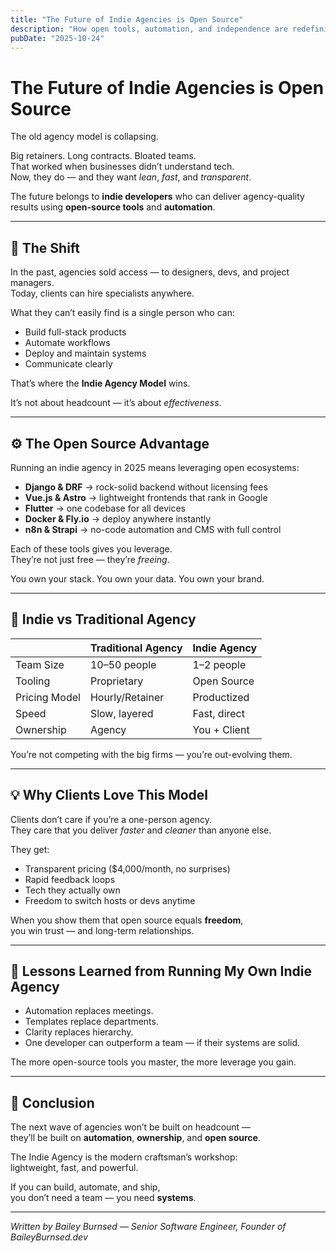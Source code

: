 ```yaml
---
title: "The Future of Indie Agencies is Open Source"
description: "How open tools, automation, and independence are redefining what it means to run an agency in 2025."
pubDate: "2025-10-24"
---
```


# The Future of Indie Agencies is Open Source

The old agency model is collapsing.

Big retainers. Long contracts. Bloated teams.  
That worked when businesses didn’t understand tech.  
Now, they do — and they want *lean*, *fast*, and *transparent*.

The future belongs to **indie developers** who can deliver agency-quality results using **open-source tools** and **automation**.

---

## 🧠 The Shift

In the past, agencies sold access — to designers, devs, and project managers.  
Today, clients can hire specialists anywhere.  

What they can’t easily find is a single person who can:  
- Build full-stack products  
- Automate workflows  
- Deploy and maintain systems  
- Communicate clearly  

That’s where the **Indie Agency Model** wins.  

It’s not about headcount — it’s about *effectiveness*.  

---

## ⚙️ The Open Source Advantage

Running an indie agency in 2025 means leveraging open ecosystems:  

- **Django & DRF** → rock-solid backend without licensing fees  
- **Vue.js & Astro** → lightweight frontends that rank in Google  
- **Flutter** → one codebase for all devices  
- **Docker & Fly.io** → deploy anywhere instantly  
- **n8n & Strapi** → no-code automation and CMS with full control  

Each of these tools gives you leverage.  
They’re not just free — they’re *freeing*.  

You own your stack. You own your data. You own your brand.  

---

## 🧩 Indie vs Traditional Agency

|                       | Traditional Agency | Indie Agency |
|-----------------------|-------------------|--------------|
| Team Size             | 10–50 people      | 1–2 people   |
| Tooling               | Proprietary       | Open Source  |
| Pricing Model         | Hourly/Retainer   | Productized  |
| Speed                 | Slow, layered     | Fast, direct |
| Ownership             | Agency            | You + Client |

You’re not competing with the big firms — you’re out-evolving them.  

---

## 💡 Why Clients Love This Model

Clients don’t care if you’re a one-person agency.  
They care that you deliver *faster* and *cleaner* than anyone else.  

They get:
- Transparent pricing ($4,000/month, no surprises)
- Rapid feedback loops
- Tech they actually own
- Freedom to switch hosts or devs anytime  

When you show them that open source equals **freedom**,  
you win trust — and long-term relationships.  

---

## 🧠 Lessons Learned from Running My Own Indie Agency

- Automation replaces meetings.  
- Templates replace departments.  
- Clarity replaces hierarchy.  
- One developer can outperform a team — if their systems are solid.  

The more open-source tools you master, the more leverage you gain.  

---

## 🏁 Conclusion

The next wave of agencies won’t be built on headcount —  
they’ll be built on **automation**, **ownership**, and **open source**.  

The Indie Agency is the modern craftsman’s workshop:  
lightweight, fast, and powerful.

If you can build, automate, and ship,  
you don’t need a team — you need **systems**.

---

*Written by Bailey Burnsed — Senior Software Engineer, Founder of BaileyBurnsed.dev*

